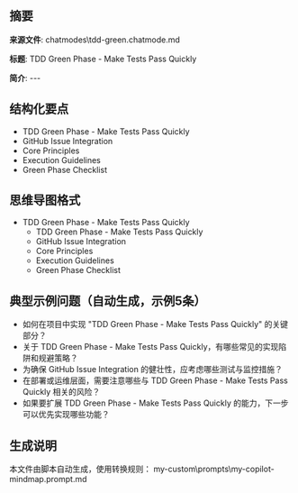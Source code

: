 ## 摘要

**来源文件**: chatmodes\tdd-green.chatmode.md

**标题**: TDD Green Phase - Make Tests Pass Quickly

**简介**: ---

## 结构化要点

- TDD Green Phase - Make Tests Pass Quickly
- GitHub Issue Integration
- Core Principles
- Execution Guidelines
- Green Phase Checklist

## 思维导图格式

- TDD Green Phase - Make Tests Pass Quickly
  - TDD Green Phase - Make Tests Pass Quickly
  - GitHub Issue Integration
  - Core Principles
  - Execution Guidelines
  - Green Phase Checklist

## 典型示例问题（自动生成，示例5条）

- 如何在项目中实现 "TDD Green Phase - Make Tests Pass Quickly" 的关键部分？
- 关于 TDD Green Phase - Make Tests Pass Quickly，有哪些常见的实现陷阱和规避策略？
- 为确保 GitHub Issue Integration 的健壮性，应考虑哪些测试与监控措施？
- 在部署或运维层面，需要注意哪些与 TDD Green Phase - Make Tests Pass Quickly 相关的风险？
- 如果要扩展 TDD Green Phase - Make Tests Pass Quickly 的能力，下一步可以优先实现哪些功能？

## 生成说明

本文件由脚本自动生成，使用转换规则： my-custom\prompts\my-copilot-mindmap.prompt.md
